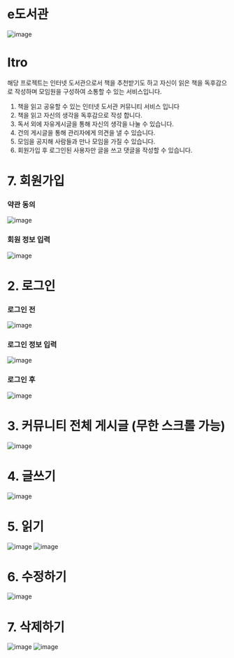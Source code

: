 # e도서관

![image](https://user-images.githubusercontent.com/61128538/161949665-b180a189-c758-42d7-91d6-bffd8daa70cc.png)


# Itro

해당 프로젝트는 인터넷 도서관으로서 책을 추천받기도 하고 자신이 읽은 책을 독후감으로 작성하며
모임원을 구성하여 소통할 수 있는 서비스입니다.

1. 책을 읽고 공유할 수 있는 인터넷 도서관 커뮤니티 서비스 입니다
2. 책을 읽고 자신의 생각을 독후감으로 작성 합니다.
3. 독서 외에 자유게시글을 통해 자신의 생각을 나눌 수 있습니다.
4. 건의 게시글을 통해 관리자에게 의견을 낼 수 있습니다.
5. 모임을 공지해 사람들과 만나 모임을 가질 수 있습니다.
6. 회원가입 후 로그인된 사용자만 글을 쓰고 댓글을 작성할 수 있습니다.

# 7. 회원가입

### 약관 동의

![image](https://user-images.githubusercontent.com/61128538/153403470-330a9735-768c-4d75-bab9-c0d8dd233d4a.png)

### 회원 정보 입력

![image](https://user-images.githubusercontent.com/61128538/153403564-4361cc81-7a9b-407d-8ac6-37fc1707e5a5.png)

# 2. 로그인

### 로그인 전

![image](https://user-images.githubusercontent.com/61128538/153403692-95924e83-08a5-4339-ad98-40f32b496c37.png)

### 로그인 정보 입력

![image](https://user-images.githubusercontent.com/61128538/153403618-bebfeda0-d451-48d5-846a-1a132e478a15.png)

### 로그인 후

![image](https://user-images.githubusercontent.com/61128538/153403732-760853f0-af0a-4da0-8499-45cb2d834f96.png)

# 3. 커뮤니티 전체 게시글 (무한 스크롤 가능)

![image](https://user-images.githubusercontent.com/61128538/153403861-c78e0889-ba9f-4761-96ce-e695180f1e72.png)

# 4. 글쓰기

![image](https://user-images.githubusercontent.com/61128538/153404030-f0f3e5d5-62e0-412a-a23a-b8dd4ac13c97.png)

# 5. 읽기

![image](https://user-images.githubusercontent.com/61128538/153404098-f4403c4a-e9fb-4456-a1bc-6c13e79c0c6e.png)
![image](https://user-images.githubusercontent.com/61128538/153404136-975e0bad-e5b8-4fc5-aa25-3165a231eb32.png)

# 6. 수정하기

![image](https://user-images.githubusercontent.com/61128538/153404264-2e1e3475-6166-497d-9d49-9f24514d0fb1.png)

# 7. 삭제하기

![image](https://user-images.githubusercontent.com/61128538/153404384-3d1fa73e-b8c5-4f40-814f-d52d45e6a5c6.png)
![image](https://user-images.githubusercontent.com/61128538/153404439-8a3ff4bc-d066-49fa-8c86-92dd0cd78196.png)
